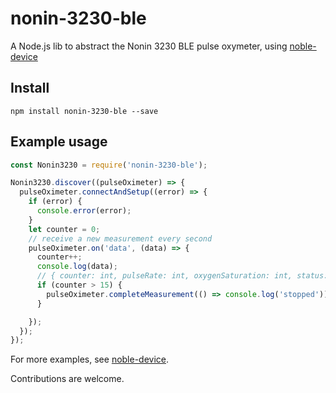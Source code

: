 nonin-3230-ble
============

A Node.js lib to abstract the Nonin 3230 BLE pulse oxymeter, using [noble-device](https://github.com/sandeepmistry/noble-device)

## Install
```
npm install nonin-3230-ble --save
```

## Example usage

```javascript
const Nonin3230 = require('nonin-3230-ble');

Nonin3230.discover((pulseOximeter) => {
  pulseOximeter.connectAndSetup((error) => {
    if (error) {
      console.error(error);
    }
    let counter = 0;
    // receive a new measurement every second
    pulseOximeter.on('data', (data) => {
      counter++;
      console.log(data);
      // { counter: int, pulseRate: int, oxygenSaturation: int, status: object }
      if (counter > 15) {
        pulseOximeter.completeMeasurement(() => console.log('stopped'));
      }

    });
  });
});
```

For more examples, see [noble-device](https://github.com/sandeepmistry/noble-device).

Contributions are welcome.
